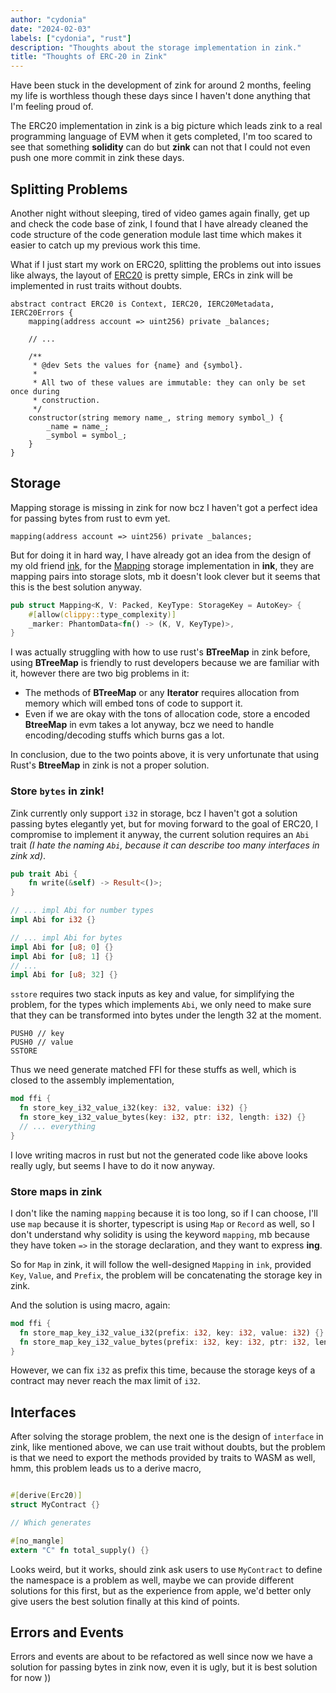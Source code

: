 ```yaml
---
author: "cydonia"
date: "2024-02-03"
labels: ["cydonia", "rust"]
description: "Thoughts about the storage implementation in zink."
title: "Thoughts of ERC-20 in Zink"
---
```


Have been stuck in the development of zink for around 2 months, feeling my life is worthless though these days since 
I haven't done anything that I'm feeling proud of.

The ERC20 implementation in zink is a big picture which leads zink to a real programming language of EVM when it gets
completed, I'm too scared to see that something **solidity** can do but **zink** can not that I could not even push one 
more commit in zink these days.

## Splitting Problems

Another night without sleeping, tired of video games again finally, get up and check the code base of zink, I found that
I have already cleaned the code structure of the code generation module last time which makes it easier to catch up my 
previous work this time.

What if I just start my work on ERC20, splitting the problems out into issues like always, the layout of [ERC20][erc20] is 
pretty simple, ERCs in zink will be implemented in rust traits without doubts. 

```solidity
abstract contract ERC20 is Context, IERC20, IERC20Metadata, IERC20Errors {
    mapping(address account => uint256) private _balances;
    
    // ...
    
    /**
     * @dev Sets the values for {name} and {symbol}.
     *
     * All two of these values are immutable: they can only be set once during
     * construction.
     */
    constructor(string memory name_, string memory symbol_) {
        _name = name_;
        _symbol = symbol_;
    }
}
```


## Storage

Mapping storage is missing in zink for now bcz I haven't got a perfect idea for passing bytes from rust to evm yet.

```solidity
mapping(address account => uint256) private _balances;
```

But for doing it in hard way, I have already got an idea from the design of my old friend [ink][ink], for the [Mapping][ink-mapping]
storage implementation in **ink**, they are mapping pairs into storage slots, mb it doesn't look clever but it seems that this is 
the best solution anyway.

```rust
pub struct Mapping<K, V: Packed, KeyType: StorageKey = AutoKey> {
    #[allow(clippy::type_complexity)]
    _marker: PhantomData<fn() -> (K, V, KeyType)>,
}
```

I was actually struggling with how to use rust's **BTreeMap** in zink before, using **BTreeMap** is friendly to
rust developers because we are familiar with it, however there are two big problems in it:

- The methods of **BTreeMap** or any **Iterator** requires allocation from memory which will embed tons of code
to support it.
- Even if we are okay with the tons of allocation code, store a encoded **BtreeMap** in evm takes a lot anyway,
bcz we need to handle encoding/decoding stuffs which burns gas a lot.

In conclusion, due to the two points above, it is very unfortunate that using Rust's **BtreeMap** in zink is not 
a proper solution.

### Store `bytes` in zink!

Zink currently only support `i32` in storage, bcz I haven't got a solution passing bytes elegantly yet, but for moving forward
to the goal of ERC20, I compromise to implement it anyway, the current solution requires an `Abi` trait _(I hate the naming `Abi`, 
because it can describe too many interfaces in zink xd)_.

```rust
pub trait Abi {
    fn write(&self) -> Result<()>;
}

// ... impl Abi for number types
impl Abi for i32 {}

// ... impl Abi for bytes 
impl Abi for [u8; 0] {}
impl Abi for [u8; 1] {}
// ...
impl Abi for [u8; 32] {}
```

`sstore` requires two stack inputs as key and value, for simplifying the problem, for the types which implements `Abi`, we only need to 
make sure that they can be transformed into bytes under the length 32 at the moment.

```yul
PUSH0 // key
PUSH0 // value
SSTORE
```

Thus we need generate matched FFI for these stuffs as well, which is closed to the assembly implementation,

```rust
mod ffi { 
  fn store_key_i32_value_i32(key: i32, value: i32) {}
  fn store_key_i32_value_bytes(key: i32, ptr: i32, length: i32) {}
  // ... everything
}
```

I love writing macros in rust but not the generated code like above looks really ugly, but seems I have to do it now anyway.


### Store maps in zink

I don't like the naming `mapping` because it is too long, so if I can choose, I'll use `map` because it is shorter, typescript is using `Map` 
or `Record` as well, so I don't understand why solidity is using the keyword `mapping`, mb because they have token `=>` in the storage declaration,
and they want to express **ing**.

So for `Map` in zink, it will follow the well-designed `Mapping` in `ink`, provided `Key`, `Value`, and `Prefix`, the problem will be concatenating
the storage key in zink.

And the solution is using macro, again:

```rust
mod ffi {
  fn store_map_key_i32_value_i32(prefix: i32, key: i32, value: i32) {}
  fn store_map_key_i32_value_bytes(prefix: i32, key: i32, ptr: i32, length: i32) {}
}
```
However, we can fix `i32` as prefix this time, because the storage keys of a contract may never reach the max limit of `i32`. 

## Interfaces

After solving the storage problem, the next one is the design of `interface` in zink, like mentioned above, we can use trait without doubts, but the 
problem is that we need to export the methods provided by traits to WASM as well, hmm, this problem leads us to a derive macro,

```rust

#[derive(Erc20)]
struct MyContract {}

// Which generates

#[no_mangle]
extern "C" fn total_supply() {}
```

Looks weird, but it works, should zink ask users to use `MyContract` to define the namespace is a problem as well, maybe we can provide different 
solutions for this first, but as the experience from apple, we'd better only give users the best solution finally at this kind of points.

## Errors and Events

Errors and events are about to be refactored as well since now we have a solution for passing bytes in zink now, even it is ugly, but it is best
solution for now ))

[ink]: https://github.com/paritytech/ink
[ink-mapping]: https://docs.rs/ink/latest/ink/storage/struct.Mapping.html
[erc20]: https://github.com/OpenZeppelin/openzeppelin-contracts/blob/master/contracts/token/ERC20/ERC20.sol
